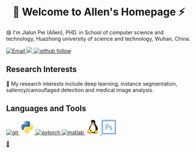 
<h1 align="center">👯 Welcome to Allen's Homepage ⚡</h1>


😄 I'm Jialun Pei (Allen), PHD. in School of computer science and technology, Huazhong university of science and technology, Wuhan, China. 


<p> 
  <a href="mailto:peijl@hust.edu.cn"> <img src="https://img.shields.io/badge/MAIL%20-orange" height="20px" alt="Email"> </a>
  <a href="https://scholar.google.com/citations?hl=en&user=1lPivLsAAAAJ"><img src="https://img.shields.io/badge/More-Google Scholar-green?style=plastic"height="20px"> </a>
  <a href="https://github.com/GewelsJI?tab=followers"> <img src="https://img.shields.io/github/stars/PJLallen?label=Stars&style=plastic" height="20px" alt="github follow" /> </a>
</p>


<h2 align="left">Research Interests</h2>

🔭 My research interests include deep learning, instance segmentation, saliency/camouflaged detection and medical image analysis.


<h2 align="left">Languages and Tools</h2>

<p align="left"> <a href="https://git-scm.com/" target="_blank" rel="noreferrer"> <img src="https://www.vectorlogo.zone/logos/git-scm/git-scm-icon.svg" alt="git" width="40" height="40"/> </a> <a href="https://www.adobe.com/in/products/illustrator.html" target="_blank" rel="noreferrer"> <img src="https://raw.githubusercontent.com/devicons/devicon/master/icons/python/python-original.svg" alt="python" width="40" height="40"/> </a> <a href="https://pytorch.org/" target="_blank" rel="noreferrer"> <img src="https://www.vectorlogo.zone/logos/pytorch/pytorch-icon.svg" alt="pytorch" width="40" height="40"/> </a> <a href="https://scikit-learn.org/" target="_blank" rel="noreferrer"> <img src="https://upload.wikimedia.org/wikipedia/commons/2/21/Matlab_Logo.png" alt="matlab" width="40" height="40"/> </a> <a href="https://opencv.org/" target="_blank" rel="noreferrer"> <img src="https://raw.githubusercontent.com/devicons/devicon/master/icons/linux/linux-original.svg" alt="linux" width="40" height="40"/> </a> <a href="https://www.mathworks.com/" target="_blank" rel="noreferrer"> <img src="https://raw.githubusercontent.com/devicons/devicon/master/icons/photoshop/photoshop-line.svg" alt="photoshop" width="40" height="40"/> </a> <a href="https://www.python.org" target="_blank" rel="noreferrer"> 

🌱



